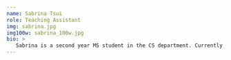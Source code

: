 ```yaml
---
name: Sabrina Tsui
role: Teaching Assistant
img: sabrina.jpg
img100w: sabrina_100w.jpg
bio: >
   Sabrina is a second year MS student in the CS department. Currently, she is part of the UCSB RACELab working on IoT applications. She has experience in web development in Java and Python from previous internships in the financial and biotech industry.
---
```

